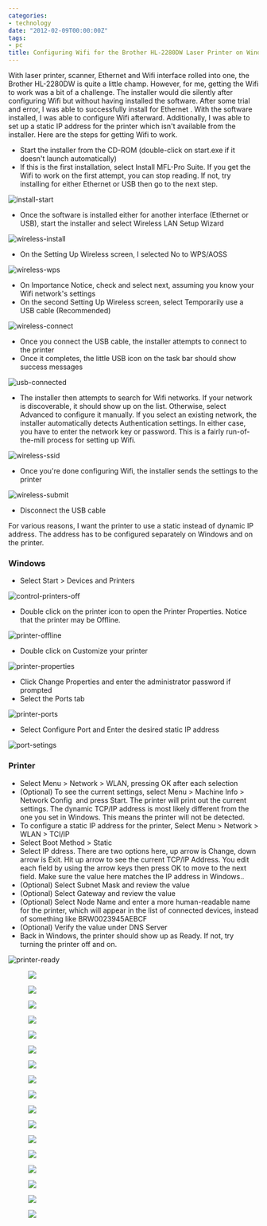 ```yaml
---
categories:
- technology
date: "2012-02-09T00:00:00Z"
tags:
- pc
title: Configuring Wifi for the Brother HL-2280DW Laser Printer on Windows
---
```

With laser printer, scanner, Ethernet and Wifi interface rolled into one, the Brother HL-2280DW is quite a little champ. However, for me, getting the Wifi to work was a bit of a challenge. The installer would die silently after configuring Wifi but without having installed the software. After some trial and error, I was able to successfully install for Ethernet . With the software installed, I was able to configure Wifi afterward. Additionally, I was able to set up a static IP address for the printer which isn't available from the installer. Here are the steps for getting Wifi to work.

* Start the installer from the CD-ROM (double-click on start.exe if it doesn't launch automatically)
* If this is the first installation, select Install MFL-Pro Suite. If you get the Wifi to work on the first attempt, you can stop reading. If not, try installing for either Ethernet or USB then go to the next step.

<img src="http://yentran.isamonkey.org/gallery/brother-printer/install-start.png" alt="install-start" />

* Once the software is installed either for another interface (Ethernet or USB), start the installer and select Wireless LAN Setup Wizard

<img src="http://yentran.isamonkey.org/gallery/brother-printer/wireless-install.png" alt="wireless-install" />

* On the Setting Up Wireless screen, I selected No to WPS/AOSS

<img src="http://yentran.isamonkey.org/gallery/brother-printer/wireless-wps.png" alt="wireless-wps" />

* On Importance Notice, check and select next, assuming you know your Wifi network's settings
* On the second Setting Up Wireless screen, select Temporarily use a USB cable (Recommended)

<img src="http://yentran.isamonkey.org/gallery/brother-printer/wireless-connect.png" alt="wireless-connect" />

* Once you connect the USB cable, the installer attempts to connect to the printer
* Once it completes, the little USB icon on the task bar should show success messages

<img src="http://yentran.isamonkey.org/gallery/brother-printer/usb-connected.png" alt="usb-connected" />

* The installer then attempts to search for Wifi networks. If your network is discoverable, it should show up on the list. Otherwise, select Advanced to configure it manually. If you select an existing network, the installer automatically detects Authentication settings. In either case, you have to enter the network key or password. This is a fairly run-of-the-mill process for setting up Wifi.

<img src="http://yentran.isamonkey.org/gallery/brother-printer/wireless-ssid.png" alt="wireless-ssid" />

* Once you're done configuring Wifi, the installer sends the settings to the printer

<img src="http://yentran.isamonkey.org/gallery/brother-printer/wireless-submit.png" alt="wireless-submit" />

* Disconnect the USB cable

For various reasons, I want the printer to use a static instead of dynamic IP address. The address has to be configured separately on Windows and on the printer.

### Windows

* Select Start > Devices and Printers

<img src="http://yentran.isamonkey.org/gallery/brother-printer/control-printers-off.png" alt="control-printers-off" />

* Double click on the printer icon to open the Printer Properties. Notice that the printer may be Offline.

<img src="http://yentran.isamonkey.org/gallery/brother-printer/printer-offline.png" alt="printer-offline" />

* Double click on Customize your printer

<img src="http://yentran.isamonkey.org/gallery/brother-printer/printer-properties.png" alt="printer-properties" />

* Click Change Properties and enter the administrator password if prompted
* Select the Ports tab

<img src="http://yentran.isamonkey.org/gallery/brother-printer/printer-ports.png" alt="printer-ports" />

* Select Configure Port and Enter the desired static IP address

<img src="http://yentran.isamonkey.org/gallery/brother-printer/port-setings.png" alt="port-setings" />

### Printer

* Select Menu > Network > WLAN, pressing OK after each selection
* (Optional) To see the current settings, select Menu > Machine Info > Network Config  and press Start. The printer will print out the current settings. The dynamic TCP/IP address is most likely different from the one you set in Windows. This means the printer will not be detected.
* To configure a static IP address for the printer, Select Menu > Network > WLAN > TCI/IP
* Select Boot Method > Static
* Select IP ddress. There are two options here, up arrow is Change, down arrow is Exit. Hit up arrow to see the current TCP/IP Address. You edit each field by using the arrow keys then press OK to move to the next field. Make sure the value here matches the IP address in Windows..
* (Optional) Select Subnet Mask and review the value
* (Optional) Select Gateway and review the value
* (Optional) Select Node Name and enter a more human-readable name for the printer, which will appear in the list of connected devices, instead of something like BRW0023945AEBCF
* (Optional) Verify the value under DNS Server
* Back in Windows, the printer should show up as Ready. If not, try turning the printer off and on.

<img src="http://yentran.isamonkey.org/gallery/brother-printer/printer-ready.png" alt="printer-ready" />

<figure>
  <img src="http://yentran.isamonkey.org/gallery/brother-printer/control-printers-off.png" />
</figure>
<figure>
  <img src="http://yentran.isamonkey.org/gallery/brother-printer/install-start.png" />
</figure>
<figure>
  <img src="http://yentran.isamonkey.org/gallery/brother-printer/port-setings.png" />
</figure>
<figure>
  <img src="http://yentran.isamonkey.org/gallery/brother-printer/printer-offline.png" />
</figure>
<figure>
  <img src="http://yentran.isamonkey.org/gallery/brother-printer/printer-ports.png" />
</figure>
<figure>
  <img src="http://yentran.isamonkey.org/gallery/brother-printer/printer-properties.png" />
</figure>
<figure>
  <img src="http://yentran.isamonkey.org/gallery/brother-printer/printer-ready.png" />
</figure>
<figure>
  <img src="http://yentran.isamonkey.org/gallery/brother-printer/usb-connected.png" />
</figure>
<figure>
  <img src="http://yentran.isamonkey.org/gallery/brother-printer/wireless-connect.png" />
</figure>
<figure>
  <img src="http://yentran.isamonkey.org/gallery/brother-printer/wireless-disconnect.png" />
</figure>
<figure>
  <img src="http://yentran.isamonkey.org/gallery/brother-printer/wireless-finish.png" />
</figure>
<figure>
  <img src="http://yentran.isamonkey.org/gallery/brother-printer/wireless-install.png" />
</figure>
<figure>
  <img src="http://yentran.isamonkey.org/gallery/brother-printer/wireless-notice.png" />
</figure>
<figure>
  <img src="http://yentran.isamonkey.org/gallery/brother-printer/wireless-search.png" />
</figure>
<figure>
  <img src="http://yentran.isamonkey.org/gallery/brother-printer/wireless-ssid.png" />
</figure>
<figure>
  <img src="http://yentran.isamonkey.org/gallery/brother-printer/wireless-submit.png" />
</figure>
<figure>
  <img src="http://yentran.isamonkey.org/gallery/brother-printer/wireless-wps.png" />
</figure>

</div>
